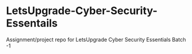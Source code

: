 # LetsUpgrade-Cyber-Security-Essentails
Assignment/project repo for LetsUpgrade Cyber Security Essentials Batch -1
